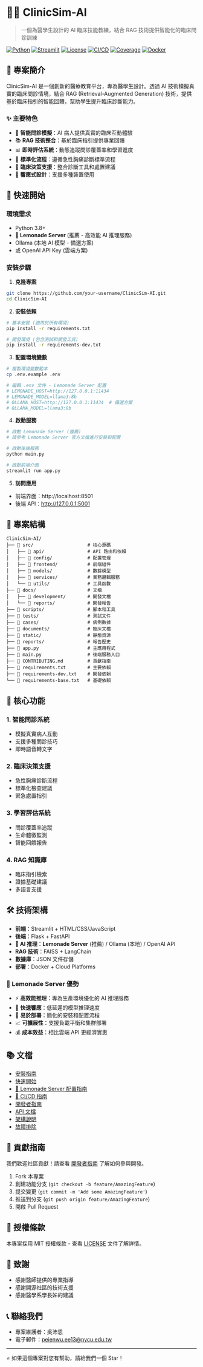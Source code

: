 # 🧑‍⚕️ ClinicSim-AI

> 一個為醫學生設計的 AI 臨床技能教練，結合 RAG 技術提供智能化的臨床問診訓練

[![Python](https://img.shields.io/badge/Python-3.8+-blue.svg)](https://python.org)
[![Streamlit](https://img.shields.io/badge/Streamlit-1.28+-red.svg)](https://streamlit.io)
[![License](https://img.shields.io/badge/License-MIT-green.svg)](LICENSE)
[![CI/CD](https://github.com/your-username/ClinicSim-AI/actions/workflows/ci.yml/badge.svg)](https://github.com/your-username/ClinicSim-AI/actions/workflows/ci.yml)
[![Coverage](https://codecov.io/gh/your-username/ClinicSim-AI/branch/main/graph/badge.svg)](https://codecov.io/gh/your-username/ClinicSim-AI)
[![Docker](https://img.shields.io/badge/Docker-Ready-blue.svg)](https://github.com/your-username/ClinicSim-AI/pkgs/container/clinic-sim-ai)

## 📖 專案簡介

ClinicSim-AI 是一個創新的醫療教育平台，專為醫學生設計。透過 AI 技術模擬真實的臨床問診情境，結合 RAG (Retrieval-Augmented Generation) 技術，提供基於臨床指引的智能回饋，幫助學生提升臨床診斷能力。

### ✨ 主要特色

- 🎯 **智能問診模擬**：AI 病人提供真實的臨床互動體驗
- 📚 **RAG 技術整合**：基於臨床指引提供專業回饋
- 📊 **即時評估系統**：動態追蹤問診覆蓋率和學習進度
- 🏥 **標準化流程**：遵循急性胸痛診斷標準流程
- 💊 **臨床決策支援**：整合診斷工具和處置建議
- 📱 **響應式設計**：支援多種裝置使用

## 🚀 快速開始

### 環境需求

- Python 3.8+
- **🍋 Lemonade Server** (推薦 - 高效能 AI 推理服務)
- Ollama (本地 AI 模型 - 備選方案)
- 或 OpenAI API Key (雲端方案)

### 安裝步驟

1. **克隆專案**
```bash
git clone https://github.com/your-username/ClinicSim-AI.git
cd ClinicSim-AI
```

2. **安裝依賴**
```bash
# 基本安裝 (適用於所有環境)
pip install -r requirements.txt

# 開發環境 (包含測試和開發工具)
pip install -r requirements-dev.txt
```

3. **配置環境變數**
```bash
# 複製環境變數範本
cp .env.example .env

# 編輯 .env 文件 - Lemonade Server 配置
# LEMONADE_HOST=http://127.0.0.1:11434
# LEMONADE_MODEL=llama3:8b
# OLLAMA_HOST=http://127.0.0.1:11434  # 備選方案
# OLLAMA_MODEL=llama3:8b
```

4. **啟動服務**
```bash
# 啟動 Lemonade Server (推薦)
# 請參考 Lemonade Server 官方文檔進行安裝和配置

# 啟動後端服務
python main.py

# 啟動前端介面
streamlit run app.py
```

5. **訪問應用**
- 前端界面：http://localhost:8501
- 後端 API：http://127.0.0.1:5001

## 📁 專案結構

```
ClinicSim-AI/
├── 📁 src/                    # 核心源碼
│   ├── 📁 api/                # API 路由和依賴
│   ├── 📁 config/             # 配置管理
│   ├── 📁 frontend/           # 前端組件
│   ├── 📁 models/             # 數據模型
│   ├── 📁 services/           # 業務邏輯服務
│   └── 📁 utils/              # 工具函數
├── 📁 docs/                   # 文檔
│   ├── 📁 development/        # 開發文檔
│   └── 📁 reports/            # 開發報告
├── 📁 scripts/                # 腳本和工具
├── 📁 tests/                  # 測試文件
├── 📁 cases/                  # 病例數據
├── 📁 documents/              # 臨床文檔
├── 📁 static/                 # 靜態資源
├── 📁 reports/                # 報告歷史
├── 📄 app.py                  # 主應用程式
├── 📄 main.py                 # 後端服務入口
├── 📄 CONTRIBUTING.md         # 貢獻指南
├── 📄 requirements.txt        # 主要依賴
├── 📄 requirements-dev.txt    # 開發依賴
└── 📄 requirements-base.txt   # 基礎依賴
```

## 🎯 核心功能

### 1. 智能問診系統
- 模擬真實病人互動
- 支援多種問診技巧
- 即時語音轉文字

### 2. 臨床決策支援
- 急性胸痛診斷流程
- 標準化檢查建議
- 緊急處置指引

### 3. 學習評估系統
- 問診覆蓋率追蹤
- 生命體徵監測
- 智能回饋報告

### 4. RAG 知識庫
- 臨床指引檢索
- 證據基礎建議
- 多語言支援

## 🛠️ 技術架構

- **前端**：Streamlit + HTML/CSS/JavaScript
- **後端**：Flask + FastAPI
- **🍋 AI 推理**：**Lemonade Server** (推薦) / Ollama (本地) / OpenAI API
- **RAG 技術**：FAISS + LangChain
- **數據庫**：JSON 文件存儲
- **部署**：Docker + Cloud Platforms

### 🍋 Lemonade Server 優勢

- ⚡ **高效能推理**：專為生產環境優化的 AI 推理服務
- 🚀 **快速響應**：低延遲的模型推理速度
- 🔧 **易於部署**：簡化的安裝和配置流程
- 📈 **可擴展性**：支援負載平衡和集群部署
- 💰 **成本效益**：相比雲端 API 更經濟實惠

## 📚 文檔

- [安裝指南](docs/installation.md)
- [快速開始](docs/quick-start.md)
- [🍋 Lemonade Server 配置指南](docs/lemonade-setup.md)
- [🚀 CI/CD 指南](docs/ci-cd-guide.md)
- [開發者指南](docs/developer-guide.md)
- [API 文檔](docs/api-documentation.md)
- [架構說明](docs/architecture.md)
- [故障排除](docs/troubleshooting.md)

## 🤝 貢獻指南

我們歡迎社區貢獻！請查看 [開發者指南](docs/developer-guide.md) 了解如何參與開發。

1. Fork 本專案
2. 創建功能分支 (`git checkout -b feature/AmazingFeature`)
3. 提交變更 (`git commit -m 'Add some AmazingFeature'`)
4. 推送到分支 (`git push origin feature/AmazingFeature`)
5. 開啟 Pull Request

## 📄 授權條款

本專案採用 MIT 授權條款 - 查看 [LICENSE](LICENSE) 文件了解詳情。

## 🙏 致謝

- 感謝醫師提供的專業指導
- 感謝開源社區的技術支援
- 感謝醫學系學長姊的建議

## 📞 聯絡我們

- 專案維護者：吳沛恩
- 電子郵件：peienwu.ee13@nycu.edu.tw

---

⭐ 如果這個專案對您有幫助，請給我們一個 Star！